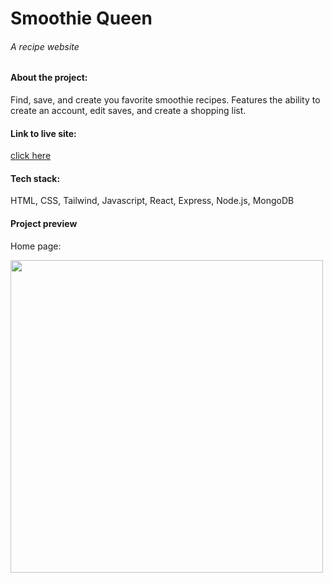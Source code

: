 <div>

<h1>Smoothie Queen</h1>
<h6>A recipe website</h6>

<h4>About the project:</h4>
<p>Find, save, and create you favorite smoothie recipes. Features the ability to create an account, edit saves, and create a shopping list.</p>

<h4>Link to live site:</h4>
<a href="https://oliver-smoothie-queen.netlify.app/" target="_blank">click here</a>

<h4>Tech stack:</h4>
<p>
HTML,
CSS,
Tailwind,
Javascript,
React,
Express,
Node.js,
MongoDB
</p>

<h4>Project preview</h4>
<p>Home page:</p>
<img width="500" src="https://kylieoliver.com//oliver-smoothie-queen.netlify.app_ (2).png"/>
  
</div>
